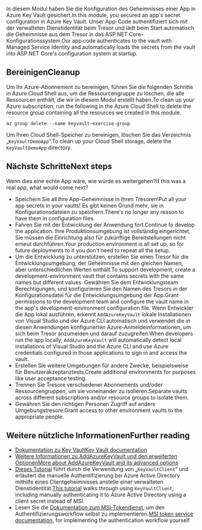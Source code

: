 <span data-ttu-id="f76d2-101">In diesem Modul haben Sie die Konfiguration des Geheimnisses einer App in Azure Key Vault gesichert.</span><span class="sxs-lookup"><span data-stu-id="f76d2-101">In this module, you secured an app's secret configuration in Azure Key Vault.</span></span> <span data-ttu-id="f76d2-102">Unser App-Code authentifiziert sich mit der verwalteten Dienstidentität beim Tresor und lädt beim Start automatisch die Geheimnisse aus dem Tresor in das ASP.NET Core-Konfigurationssystem.</span><span class="sxs-lookup"><span data-stu-id="f76d2-102">Our app code authenticates to the vault with Managed Service Identity and automatically loads the secrets from the vault into ASP.NET Core's configuration system at startup.</span></span>

## <a name="cleanup"></a><span data-ttu-id="f76d2-103">Bereinigen</span><span class="sxs-lookup"><span data-stu-id="f76d2-103">Cleanup</span></span>

<span data-ttu-id="f76d2-104">Um Ihr Azure-Abonnement zu bereinigen, führen Sie die folgenden Schritte in Azure Cloud Shell aus, um die Ressourcengruppe zu löschen, die alle Ressourcen enthält, die wir in diesem Modul erstellt haben.</span><span class="sxs-lookup"><span data-stu-id="f76d2-104">To clean up your Azure subscription, run the following in the Azure Cloud Shell to delete the resource group containing all the resources we created in this module.</span></span>

```console
az group delete --name keyvault-exercise-group
```

<span data-ttu-id="f76d2-105">Um Ihren Cloud Shell-Speicher zu bereinigen, löschen Sie das Verzeichnis „`KeyVaultDemoApp`“.</span><span class="sxs-lookup"><span data-stu-id="f76d2-105">To clean up your Cloud Shell storage, delete the `KeyVaultDemoApp` directory.</span></span>

## <a name="next-steps"></a><span data-ttu-id="f76d2-106">Nächste Schritte</span><span class="sxs-lookup"><span data-stu-id="f76d2-106">Next steps</span></span>

<span data-ttu-id="f76d2-107">Wenn dies eine echte App wäre, wie würde es weitergehen?</span><span class="sxs-lookup"><span data-stu-id="f76d2-107">If this was a real app, what would come next?</span></span>

* <span data-ttu-id="f76d2-108">Speichern Sie all Ihre App-Geheimnisse in Ihren Tresoren!</span><span class="sxs-lookup"><span data-stu-id="f76d2-108">Put all your app secrets in your vaults!</span></span> <span data-ttu-id="f76d2-109">Es gibt keinen Grund mehr, sie in Konfigurationsdateien zu speichern.</span><span class="sxs-lookup"><span data-stu-id="f76d2-109">There's no longer any reason to have them in configuration files.</span></span>
* <span data-ttu-id="f76d2-110">Fahren Sie mit der Entwicklung der Anwendung fort.</span><span class="sxs-lookup"><span data-stu-id="f76d2-110">Continue to develop the application.</span></span> <span data-ttu-id="f76d2-111">Ihre Produktionsumgebung ist vollständig eingerichtet, Sie müssen die Einrichtung also für zukünftige Bereitstellungen nicht erneut durchführen.</span><span class="sxs-lookup"><span data-stu-id="f76d2-111">Your production environment is all set up, so for future deployments to it you don't need to repeat all the setup.</span></span>
* <span data-ttu-id="f76d2-112">Um die Entwicklung zu unterstützen, erstellen Sie einen Tresor für die Entwicklungsumgebung, der Geheimnisse mit den gleichen Namen, aber unterschiedlichen Werten enthält.</span><span class="sxs-lookup"><span data-stu-id="f76d2-112">To support development, create a development-environment vault that contains secrets with the same names but different values.</span></span> <span data-ttu-id="f76d2-113">Gewähren Sie dem Entwicklungsteam Berechtigungen, und konfigurieren Sie den Namen des Tresors in der Konfigurationsdatei für die Entwicklungsumgebung der App.</span><span class="sxs-lookup"><span data-stu-id="f76d2-113">Grant permissions to the development team and configure the vault name in the app's development-environment configuration file.</span></span> <span data-ttu-id="f76d2-114">Wenn Entwickler die App lokal ausführen, erkennt `AddAzureKeyVault` lokale Installationen von Visual Studio und der Azure CLI automatisch und verwendet die in diesen Anwendungen konfigurierten Azure-Anmeldeinformationen, um sich beim Tresor anzumelden und darauf zuzugreifen.</span><span class="sxs-lookup"><span data-stu-id="f76d2-114">When developers run the app locally, `AddAzureKeyVault` will automatically detect local installations of Visual Studio and the Azure CLI and use Azure credentials configured in those applications to sign in and access the vault.</span></span>
* <span data-ttu-id="f76d2-115">Erstellen Sie weitere Umgebungen für andere Zwecke, beispielsweise für Benutzerakzeptanztests.</span><span class="sxs-lookup"><span data-stu-id="f76d2-115">Create additional environments for purposes like user acceptance testing.</span></span>
* <span data-ttu-id="f76d2-116">Trennen Sie Tresore verschiedener Abonnements und/oder Ressourcengruppen, um sie voneinander zu isolieren.</span><span class="sxs-lookup"><span data-stu-id="f76d2-116">Separate vaults across different subscriptions and/or resource groups to isolate them.</span></span>
* <span data-ttu-id="f76d2-117">Gewähren Sie den richtigen Personen Zugriff auf andere Umgebungstresore.</span><span class="sxs-lookup"><span data-stu-id="f76d2-117">Grant access to other environment vaults to the appropriate people.</span></span>

## <a name="further-reading"></a><span data-ttu-id="f76d2-118">Weitere nützliche Informationen</span><span class="sxs-lookup"><span data-stu-id="f76d2-118">Further reading</span></span>

* [<span data-ttu-id="f76d2-119">Dokumentation zu Key Vault</span><span class="sxs-lookup"><span data-stu-id="f76d2-119">Key Vault documentation</span></span>](https://docs.microsoft.com/azure/key-vault/)
* [<span data-ttu-id="f76d2-120">Weitere Informationen zu AddAzureKeyVault und den erweiterten Optionen</span><span class="sxs-lookup"><span data-stu-id="f76d2-120">More about AddAzureKeyVault and its advanced options</span></span>](https://docs.microsoft.com/aspnet/core/security/key-vault-configuration?view=aspnetcore-2.1&tabs=aspnetcore2x)
* <span data-ttu-id="f76d2-121">[Dieses Tutorial](https://docs.microsoft.com/azure/key-vault/key-vault-use-from-web-application) führt durch die Verwendung von „`KeyVaultClient`“ und erläutert die manuelle Authentifizierung bei Azure Active Directory mithilfe eines Clientgeheimnisses anstelle einer verwalteten Dienstidentität.</span><span class="sxs-lookup"><span data-stu-id="f76d2-121">[This tutorial](https://docs.microsoft.com/azure/key-vault/key-vault-use-from-web-application) walks through using `KeyVaultClient`, including manually authenticating it to Azure Active Directory using a client secret instead of MSI.</span></span>
* <span data-ttu-id="f76d2-122">Lesen Sie die [Dokumentation zum MSI-Tokendienst](https://docs.microsoft.com/azure/app-service/app-service-managed-service-identity#using-the-rest-protocol), um den Authentifizierungsworkflow selbst zu implementieren.</span><span class="sxs-lookup"><span data-stu-id="f76d2-122">[MSI token service documentation](https://docs.microsoft.com/azure/app-service/app-service-managed-service-identity#using-the-rest-protocol), for implementing the authentication workflow yourself</span></span>